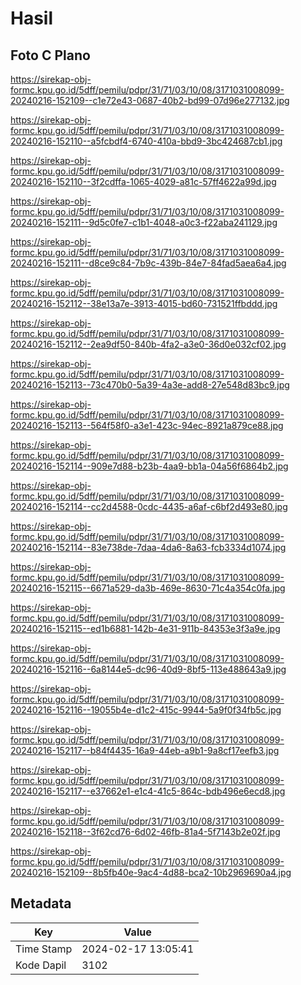 # Hasil

## Foto C Plano

https://sirekap-obj-formc.kpu.go.id/5dff/pemilu/pdpr/31/71/03/10/08/3171031008099-20240216-152109--c1e72e43-0687-40b2-bd99-07d96e277132.jpg

https://sirekap-obj-formc.kpu.go.id/5dff/pemilu/pdpr/31/71/03/10/08/3171031008099-20240216-152110--a5fcbdf4-6740-410a-bbd9-3bc424687cb1.jpg

https://sirekap-obj-formc.kpu.go.id/5dff/pemilu/pdpr/31/71/03/10/08/3171031008099-20240216-152110--3f2cdffa-1065-4029-a81c-57ff4622a99d.jpg

https://sirekap-obj-formc.kpu.go.id/5dff/pemilu/pdpr/31/71/03/10/08/3171031008099-20240216-152111--9d5c0fe7-c1b1-4048-a0c3-f22aba241129.jpg

https://sirekap-obj-formc.kpu.go.id/5dff/pemilu/pdpr/31/71/03/10/08/3171031008099-20240216-152111--d8ce9c84-7b9c-439b-84e7-84fad5aea6a4.jpg

https://sirekap-obj-formc.kpu.go.id/5dff/pemilu/pdpr/31/71/03/10/08/3171031008099-20240216-152112--38e13a7e-3913-4015-bd60-731521ffbddd.jpg

https://sirekap-obj-formc.kpu.go.id/5dff/pemilu/pdpr/31/71/03/10/08/3171031008099-20240216-152112--2ea9df50-840b-4fa2-a3e0-36d0e032cf02.jpg

https://sirekap-obj-formc.kpu.go.id/5dff/pemilu/pdpr/31/71/03/10/08/3171031008099-20240216-152113--73c470b0-5a39-4a3e-add8-27e548d83bc9.jpg

https://sirekap-obj-formc.kpu.go.id/5dff/pemilu/pdpr/31/71/03/10/08/3171031008099-20240216-152113--564f58f0-a3e1-423c-94ec-8921a879ce88.jpg

https://sirekap-obj-formc.kpu.go.id/5dff/pemilu/pdpr/31/71/03/10/08/3171031008099-20240216-152114--909e7d88-b23b-4aa9-bb1a-04a56f6864b2.jpg

https://sirekap-obj-formc.kpu.go.id/5dff/pemilu/pdpr/31/71/03/10/08/3171031008099-20240216-152114--cc2d4588-0cdc-4435-a6af-c6bf2d493e80.jpg

https://sirekap-obj-formc.kpu.go.id/5dff/pemilu/pdpr/31/71/03/10/08/3171031008099-20240216-152114--83e738de-7daa-4da6-8a63-fcb3334d1074.jpg

https://sirekap-obj-formc.kpu.go.id/5dff/pemilu/pdpr/31/71/03/10/08/3171031008099-20240216-152115--6671a529-da3b-469e-8630-71c4a354c0fa.jpg

https://sirekap-obj-formc.kpu.go.id/5dff/pemilu/pdpr/31/71/03/10/08/3171031008099-20240216-152115--ed1b6881-142b-4e31-911b-84353e3f3a9e.jpg

https://sirekap-obj-formc.kpu.go.id/5dff/pemilu/pdpr/31/71/03/10/08/3171031008099-20240216-152116--6a8144e5-dc96-40d9-8bf5-113e488643a9.jpg

https://sirekap-obj-formc.kpu.go.id/5dff/pemilu/pdpr/31/71/03/10/08/3171031008099-20240216-152116--19055b4e-d1c2-415c-9944-5a9f0f34fb5c.jpg

https://sirekap-obj-formc.kpu.go.id/5dff/pemilu/pdpr/31/71/03/10/08/3171031008099-20240216-152117--b84f4435-16a9-44eb-a9b1-9a8cf17eefb3.jpg

https://sirekap-obj-formc.kpu.go.id/5dff/pemilu/pdpr/31/71/03/10/08/3171031008099-20240216-152117--e37662e1-e1c4-41c5-864c-bdb496e6ecd8.jpg

https://sirekap-obj-formc.kpu.go.id/5dff/pemilu/pdpr/31/71/03/10/08/3171031008099-20240216-152118--3f62cd76-6d02-46fb-81a4-5f7143b2e02f.jpg

https://sirekap-obj-formc.kpu.go.id/5dff/pemilu/pdpr/31/71/03/10/08/3171031008099-20240216-152109--8b5fb40e-9ac4-4d88-bca2-10b2969690a4.jpg


## Metadata

| Key        | Value               |
| ---------- | ------------------- |
| Time Stamp | 2024-02-17 13:05:41 |
| Kode Dapil | 3102                |



